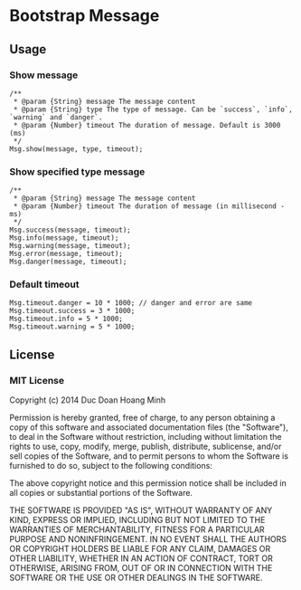 Bootstrap Message
========================

Usage
-----
### Show message
```
/**
 * @param {String} message The message content
 * @param {String} type The type of message. Can be `success`, `info`, `warning` and `danger`.
 * @param {Number} timeout The duration of message. Default is 3000 (ms)
 */
Msg.show(message, type, timeout);
```

### Show specified type message
```
/**
 * @param {String} message The message content
 * @param {Number} timeout The duration of message (in millisecond - ms)
 */
Msg.success(message, timeout);
Msg.info(message, timeout);
Msg.warning(message, timeout);
Msg.error(message, timeout);
Msg.danger(message, timeout);
```

### Default timeout
```
Msg.timeout.danger = 10 * 1000; // danger and error are same
Msg.timeout.success = 3 * 1000;
Msg.timeout.info = 5 * 1000;
Msg.timeout.warning = 5 * 1000;
```

License
-----
### MIT License

Copyright (c) 2014 Duc Doan Hoang Minh

Permission is hereby granted, free of charge, to any person obtaining a copy of this software and associated documentation files (the "Software"), to deal in the Software without restriction, including without limitation the rights to use, copy, modify, merge, publish, distribute, sublicense, and/or sell copies of the Software, and to permit persons to whom the Software is furnished to do so, subject to the following conditions:

The above copyright notice and this permission notice shall be included in all copies or substantial portions of the Software.

THE SOFTWARE IS PROVIDED "AS IS", WITHOUT WARRANTY OF ANY KIND, EXPRESS OR IMPLIED, INCLUDING BUT NOT LIMITED TO THE WARRANTIES OF MERCHANTABILITY, FITNESS FOR A PARTICULAR PURPOSE AND NONINFRINGEMENT. IN NO EVENT SHALL THE AUTHORS OR COPYRIGHT HOLDERS BE LIABLE FOR ANY CLAIM, DAMAGES OR OTHER LIABILITY, WHETHER IN AN ACTION OF CONTRACT, TORT OR OTHERWISE, ARISING FROM, OUT OF OR IN CONNECTION WITH THE SOFTWARE OR THE USE OR OTHER DEALINGS IN THE SOFTWARE.
